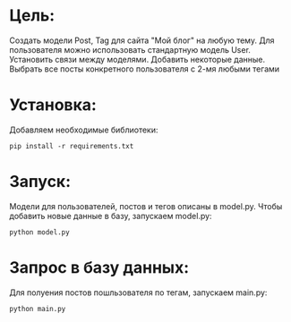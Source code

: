 Цель:
====

Создать модели Post, Tag для сайта "Мой блог" на любую тему. 
Для пользователя можно использовать стандартную модель User. 
Установить связи между моделями. Добавить некоторые данные. 
Выбрать все посты конкретного пользователя с 2-мя любыми тегами

Установка:
==========

Добавляем необходимые библиотеки:

    pip install -r requirements.txt
    
Запуск:
=======

Модели для пользователей, постов и тегов описаны в model.py. 
Чтобы добавить новые данные в базу, запускаем model.py:

    python model.py
    
Запрос в базу данных:
=====================

Для полуения постов пошльзователя по тегам, запускаем main.py:

    python main.py
    




